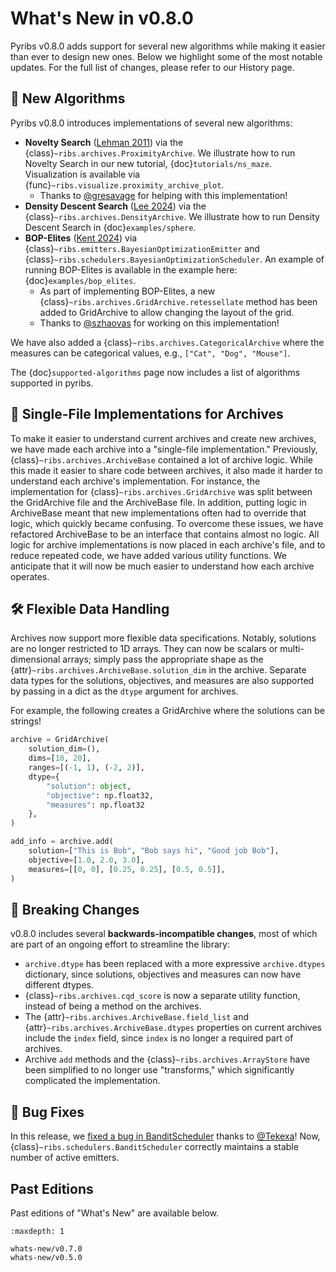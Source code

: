 # What's New in v0.8.0

Pyribs v0.8.0 adds support for several new algorithms while making it easier
than ever to design new ones. Below we highlight some of the most notable
updates. For the full list of changes, please refer to our History page.

## 🧠 New Algorithms

Pyribs v0.8.0 introduces implementations of several new algorithms:

- **Novelty Search**
  ([Lehman 2011](https://web.archive.org/web/20220707041732/https://eplex.cs.ucf.edu/papers/lehman_ecj11.pdf))
  via the {class}`~ribs.archives.ProximityArchive`. We illustrate how to run
  Novelty Search in our new tutorial, {doc}`tutorials/ns_maze`. Visualization is
  available via {func}`~ribs.visualize.proximity_archive_plot`.
  - Thanks to [@gresavage](https://github.com/gresavage) for helping with this
    implementation!
- **Density Descent Search**
  ([Lee 2024](https://dl.acm.org/doi/10.1145/3638529.3654001)) via the
  {class}`~ribs.archives.DensityArchive`. We illustrate how to run Density
  Descent Search in {doc}`examples/sphere`.
- **BOP-Elites**
  ([Kent 2024](https://ieeexplore.ieee.org/abstract/document/10472301)) via
  {class}`~ribs.emitters.BayesianOptimizationEmitter` and
  {class}`~ribs.schedulers.BayesianOptimizationScheduler`. An example of running
  BOP-Elites is available in the example here: {doc}`examples/bop_elites`.
  - As part of implementing BOP-Elites, a new
    {class}`~ribs.archives.GridArchive.retessellate` method has been added to
    GridArchive to allow changing the layout of the grid.
  - Thanks to [@szhaovas](https://github.com/szhaovas) for working on this
    implementation!

We have also added a {class}`~ribs.archives.CategoricalArchive` where the
measures can be categorical values, e.g., `["Cat", "Dog", "Mouse"]`.

The {doc}`supported-algorithms` page now includes a list of algorithms supported
in pyribs.

## 📜 Single-File Implementations for Archives

To make it easier to understand current archives and create new archives, we
have made each archive into a "single-file implementation." Previously,
{class}`~ribs.archives.ArchiveBase` contained a lot of archive logic. While this
made it easier to share code between archives, it also made it harder to
understand each archive's implementation. For instance, the implementation for
{class}`~ribs.archives.GridArchive` was split between the GridArchive file and
the ArchiveBase file. In addition, putting logic in ArchiveBase meant that new
implementations often had to override that logic, which quickly became
confusing. To overcome these issues, we have refactored ArchiveBase to be an
interface that contains almost no logic. All logic for archive implementations
is now placed in each archive's file, and to reduce repeated code, we have added
various utility functions. We anticipate that it will now be much easier to
understand how each archive operates.

## 🛠 Flexible Data Handling

Archives now support more flexible data specifications. Notably, solutions are
no longer restricted to 1D arrays. They can now be scalars or multi-dimensional
arrays; simply pass the appropriate shape as the
{attr}`~ribs.archives.ArchiveBase.solution_dim` in the archive. Separate data
types for the solutions, objectives, and measures are also supported by passing
in a dict as the `dtype` argument for archives.

For example, the following creates a GridArchive where the solutions can be
strings!

```python
archive = GridArchive(
    solution_dim=(),
    dims=[10, 20],
    ranges=[(-1, 1), (-2, 2)],
    dtype={
        "solution": object,
        "objective": np.float32,
        "measures": np.float32
    },
)

add_info = archive.add(
    solution=["This is Bob", "Bob says hi", "Good job Bob"],
    objective=[1.0, 2.0, 3.0],
    measures=[[0, 0], [0.25, 0.25], [0.5, 0.5]],
)
```

## 🚨 Breaking Changes

v0.8.0 includes several **backwards-incompatible changes**, most of which are
part of an ongoing effort to streamline the library:

- `archive.dtype` has been replaced with a more expressive `archive.dtypes`
  dictionary, since solutions, objectives and measures can now have different
  dtypes.
- {class}`~ribs.archives.cqd_score` is now a separate utility function, instead
  of being a method on the archives.
- The {attr}`~ribs.archives.ArchiveBase.field_list` and
  {attr}`~ribs.archives.ArchiveBase.dtypes` properties on current archives
  include the `index` field, since `index` is no longer a required part of
  archives.
- Archive `add` methods and the {class}`~ribs.archives.ArrayStore` have been
  simplified to no longer use "transforms," which significantly complicated the
  implementation.

## 🐛 Bug Fixes

In this release, we
[fixed a bug in BanditScheduler](https://github.com/icaros-usc/pyribs/pull/489)
thanks to [@Tekexa](https://github.com/Tekexa)! Now,
{class}`~ribs.schedulers.BanditScheduler` correctly maintains a stable number of
active emitters.

## Past Editions

Past editions of "What's New" are available below.

```{toctree}
:maxdepth: 1

whats-new/v0.7.0
whats-new/v0.5.0
```
